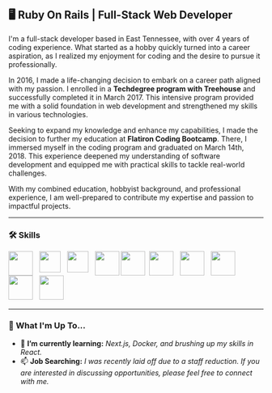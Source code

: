 ## 🖥 Ruby On Rails | Full-Stack Web Developer

<p>
  I'm a full-stack developer based in East Tennessee, with over 4 years of coding experience. What started as a hobby quickly turned into a career aspiration, as I realized my enjoyment for coding and the desire to pursue it professionally.
</p>

<p>
In 2016, I made a life-changing decision to embark on a career path aligned with my passion. I enrolled in a <strong>Techdegree program with Treehouse</strong> and successfully completed it in March 2017. This intensive program provided me with a solid foundation in web development and strengthened my skills in various technologies.
</p>

<p>
Seeking to expand my knowledge and enhance my capabilities, I made the decision to further my education at <strong>Flatiron Coding Bootcamp</strong>. There, I immersed myself in the coding program and graduated on March 14th, 2018. This experience deepened my understanding of software development and equipped me with practical skills to tackle real-world challenges.
</p>

<p>
With my combined education, hobbyist background, and professional experience, I am well-prepared to contribute my expertise and passion to impactful projects.
</p>

---

### 🛠 Skills

<img style="width:48px; padding-right: 10px" align="left" src="https://cdn.jsdelivr.net/gh/devicons/devicon/icons/ruby/ruby-plain-wordmark.svg" />

<img style="width: 42px; padding-right: 10px" align="left" src="https://cdn.jsdelivr.net/gh/devicons/devicon/icons/javascript/javascript-plain.svg" />
         
<img style="width: 42px; padding-right: 10px" align="left" src="https://cdn.jsdelivr.net/gh/devicons/devicon/icons/typescript/typescript-plain.svg" />

<img style="width: 48px; padding-right: 5ppx" align="left" src="https://cdn.jsdelivr.net/gh/devicons/devicon/icons/html5/html5-plain-wordmark.svg" />
        
<img style="width: 48px; padding-right: 5px" align="left" src="https://cdn.jsdelivr.net/gh/devicons/devicon/icons/css3/css3-plain-wordmark.svg" />

<img style="width: 48px; padding-right: 10px" align="left" src="https://cdn.jsdelivr.net/gh/devicons/devicon/icons/rails/rails-plain-wordmark.svg" />

<img style="width: 48px; padding-right: 10px" align="left" src="https://cdn.jsdelivr.net/gh/devicons/devicon/icons/react/react-original.svg" />

<img style="width: 48px; padding-right: 10px" align="left" src="https://cdn.jsdelivr.net/gh/devicons/devicon/icons/bootstrap/bootstrap-plain-wordmark.svg" />
          
<img style="width: 48px; padding-right: 10px" align="left" src="https://cdn.jsdelivr.net/gh/devicons/devicon/icons/rspec/rspec-original.svg" />

## <img style="width: 48px; padding-right: 10px" src="https://cdn.jsdelivr.net/gh/devicons/devicon/icons/git/git-plain-wordmark.svg" />

---

### 📆 What I'm Up To...

- 🌱 **I’m currently learning:** _Next.js, Docker, and brushing up my skills in React._
- 📫 **Job Searching:** _I was recently laid off due to a staff reduction. If you are interested in discussing opportunities, please feel free to connect with me._

<!-- - 🔭 I’m currently working on: **
- 👯 I’m looking to collaborate on ...
- 🤔 I’m looking for help with ...
- 💬 Ask me about ...
- 😄 Pronouns: ...
- ⚡ Fun fact: ... -->
